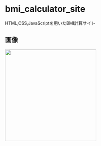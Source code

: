 # bmi_calculator_site
HTML,CSS,JavaScriptを用いたBMI計算サイト

## 画像

<img src="https://user-images.githubusercontent.com/92189386/157832919-3b07a6c9-1dc6-4bd8-8477-ee2ed8aef2fe.png" height="300">

